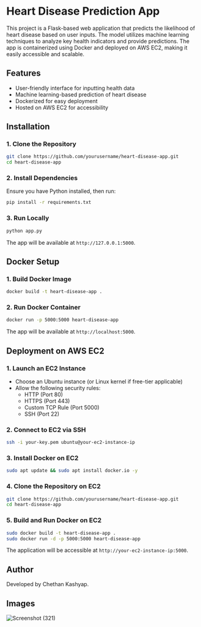 # Heart Disease Prediction App

This project is a Flask-based web application that predicts the likelihood of heart disease based on user inputs. 
The model utilizes machine learning techniques to analyze key health indicators and provide predictions. 
The app is containerized using Docker and deployed on AWS EC2, making it easily accessible and scalable.

## Features
- User-friendly interface for inputting health data
- Machine learning-based prediction of heart disease
- Dockerized for easy deployment
- Hosted on AWS EC2 for accessibility

## Installation

### 1. Clone the Repository
```bash
git clone https://github.com/yourusername/heart-disease-app.git
cd heart-disease-app
```

### 2. Install Dependencies
Ensure you have Python installed, then run:
```bash
pip install -r requirements.txt
```

### 3. Run Locally
```bash
python app.py
```
The app will be available at `http://127.0.0.1:5000`.

## Docker Setup

### 1. Build Docker Image
```bash
docker build -t heart-disease-app .
```

### 2. Run Docker Container
```bash
docker run -p 5000:5000 heart-disease-app
```
The app will be available at `http://localhost:5000`.

## Deployment on AWS EC2

### 1. Launch an EC2 Instance
- Choose an Ubuntu instance (or Linux kernel if free-tier applicable)
- Allow the following security rules:
  - HTTP (Port 80)
  - HTTPS (Port 443)
  - Custom TCP Rule (Port 5000)
  - SSH (Port 22)

### 2. Connect to EC2 via SSH
```bash
ssh -i your-key.pem ubuntu@your-ec2-instance-ip
```

### 3. Install Docker on EC2
```bash
sudo apt update && sudo apt install docker.io -y
```

### 4. Clone the Repository on EC2
```bash
git clone https://github.com/yourusername/heart-disease-app.git
cd heart-disease-app
```

### 5. Build and Run Docker on EC2
```bash
sudo docker build -t heart-disease-app .
sudo docker run -d -p 5000:5000 heart-disease-app
```

The application will be accessible at `http://your-ec2-instance-ip:5000`.

## Author
Developed by Chethan Kashyap.

## Images
![Screenshot (321)](https://github.com/user-attachments/assets/0ebb155e-f809-4948-b498-2b83e4cdca3d)


